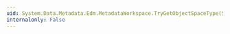 ```yaml
---
uid: System.Data.Metadata.Edm.MetadataWorkspace.TryGetObjectSpaceType(System.Data.Metadata.Edm.EnumType,System.Data.Metadata.Edm.EnumType@)
internalonly: False
---
```

